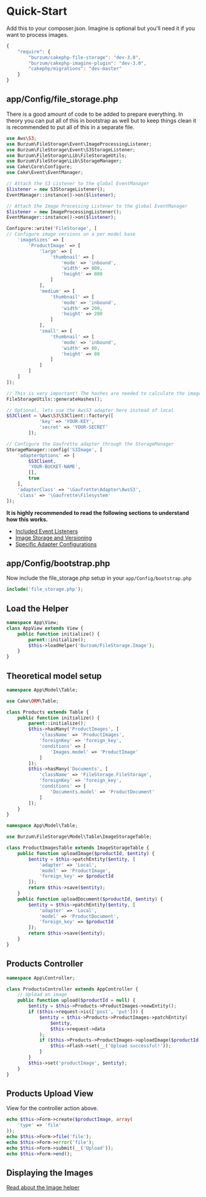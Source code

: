 Quick-Start
===========

Add this to your composer.json. Imagine is optional but you'll need it if you want to process images.

```js
{
	"require": {
		"burzum/cakephp-file-storage": "dev-3.0",
		"burzum/cakephp-imagine-plugin": "dev-3.0",
		"cakephp/migrations": "dev-master"
	}
}
```

app/Config/file_storage.php
---------------------------

There is a good amount of code to be added to prepare everything. In theory you can put all of this in bootstrap as well but to keep things clean it is recommended to put all of this in a separate file.

```php
use Aws\S3;
use Burzum\FileStorage\Event\ImageProcessingListener;
use Burzum\FileStorage\Event\S3StorageListener;
use Burzum\FileStorage\Lib\FileStorageUtils;
use Burzum\FileStorage\Lib\StorageManager;
use Cake\Core\Configure;
use Cake\Event\EventManager;

// Attach the S3 Listener to the global EventManager
$listener = new S3StorageListener();
EventManager::instance()->on($listener);

// Attach the Image Processing Listener to the global EventManager
$listener = new ImageProcessingListener();
EventManager::instance()->on($listener);

Configure::write('FileStorage', [
// Configure image versions on a per model base
    'imageSizes' => [
        'ProductImage' => [
            'large' => [
                'thumbnail' => [
                    'mode' => 'inbound',
                    'width' => 800,
                    'height' => 800
                ]
            ],
            'medium' => [
                'thumbnail' => [
                    'mode' => 'inbound',
                    'width' => 200,
                    'height' => 200
                ]
            ],
            'small' => [
                'thumbnail' => [
                    'mode' => 'inbound',
                    'width' => 80,
                    'height' => 80
                ]
            ]
        ]
    ]
]);

// This is very important! The hashes are needed to calculate the image versions!
FileStorageUtils::generateHashes();

// Optional, lets use the AwsS3 adapter here instead of local
$S3Client = \Aws\S3\S3Client::factory([
            'key' => 'YOUR-KEY',
            'secret' => 'YOUR-SECRET'
        ]);

// Configure the Gaufrette adapter through the StorageManager
StorageManager::config('S3Image', [
    'adapterOptions' => [
        $S3Client,
        'YOUR-BUCKET-NAME',
        [],
        true
    ],
    'adapterClass' => '\Gaufrette\Adapter\AwsS3',
    'class' => '\Gaufrette\Filesystem'
]);
```

**It is highly recommended to read the following sections to understand how this works.**

* [Included Event Listeners](../Documentation/Included-Event-Listeners.md)
* [Image Storage and Versioning](../Documentation/Image-Storage-And-Versioning.md)
* [Specific Adapter Configurations](../Documentation/Specific-Adapter-Configurations.md)

app/Config/bootstrap.php
------------------------

Now include the file_storage.php setup in your ```app/Config/bootstrap.php```

```php
include('file_storage.php');
```

Load the Helper
---------------

```php
namespace App\View;
class AppView extends View {
	public function initialize() {
		parent::initialize();
		$this->loadHelper('Burzum/FileStorage.Image');
	}
}
```

Theoretical model setup
-----------------------

```php
namespace App\Model\Table;

use Cake\ORM\Table;

class Products extends Table {
	public function initialize() {
		parent::initialize();
		$this->hasMany('ProductImages', [
			'className' => 'ProductImages',
			'foreignKey' => 'foreign_key',
			'conditions' => [
				'Images.model' => 'ProductImage'
			]
		]);
		$this->hasMany('Documents', [
			'className' => 'FileStorage.FileStorage',
			'foreignKey' => 'foreign_key',
			'conditions' => [
				'Documents.model' => 'ProductDocument'
			]
		]);
	}
}
```

```php
namespace App\Model\Table;

use Burzum\FileStorage\Model\Table\ImageStorageTable;

class ProductImagesTable extends ImageStorageTable {
	public function uploadImage($productId, $entity) {
		$entity = $this->patchEntity($entity, [
			'adapter' => 'Local',
			'model' => 'ProductImage',
			'foreign_key' => $productId
		]);
		return $this->save($entity);
	}
	public function uploadDocument($productId, $entity) {
		$entity = $this->patchEntity($entity, [
			'adapter' => 'Local',
			'model' => 'ProductDocument',
			'foreign_key' => $productId
		]);
		return $this->save($entity);
	}
}
```

Products Controller
-------------------

```php
namespace App\Controller;

class ProductsController extends AppController {
	// Upload an image
	public function upload($productId = null) {
		$entity = $this->Products->ProductImages->newEntity();
		if ($this->request->is(['post', 'put'])) {
			$entity = $this->Products->ProductImages->patchEntity(
				$entity,
				$this->request->data
			);
			if ($this->Products->ProductImages->uploadImage($productId, $entity)) {
				$this->Flash->set(__('Upload successful!'));
			}
		}
		$this->set('productImage', $entity);
	}
}
```

Products Upload View
--------------------

View for the controller action above.

```php
echo $this->Form->create($productImage, array(
	'type' => 'file'
));
echo $this->Form->file('file');
echo $this->Form->error('file');
echo $this->Form->submit(__('Upload'));
echo $this->Form->end();
```

Displaying the Images
---------------------

[Read about the Image helper](../Documentation/The-Image-Helper.md)
